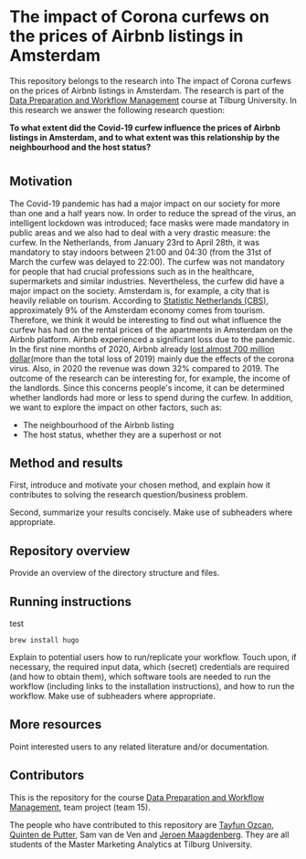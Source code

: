 # The impact of Corona curfews on the prices of Airbnb listings in Amsterdam

This repository belongs to the research into The impact of Corona curfews on the prices of Airbnb listings in Amsterdam. The research is part of the [Data Preparation and Workflow Management](https://dprep.hannesdatta.com) course at Tilburg University. In this research we answer the following research question:

**To what extent did the Covid-19 curfew influence the prices of Airbnb listings in Amsterdam, and to what extent was this relationship by the neighbourhood and the host status?**


# 

## Motivation

The Covid-19 pandemic has had a major impact on our society for more than one and a half years now. In order to reduce the spread of the virus, an intelligent lockdown was introduced; face masks were made mandatory in public areas and we also had to deal with a very drastic measure: the curfew. In the Netherlands, from January 23rd to April 28th, it was mandatory to stay indoors between 21:00 and 04:30 (from the 31st of March the curfew was delayed to 22:00). The curfew was not mandatory for people that had crucial professions such as in the healthcare, supermarkets and similar industries. Nevertheless, the curfew did have a major impact on the society. Amsterdam is, for example, a city that is heavily reliable on tourism. According to [Statistic Netherlands (CBS)](https://www.cbs.nl/nl-nl/longread/aanvullende-statistische-diensten/2021/toerismerekeningen-gemeente-amsterdam-2017-2019-?onepage=true), approximately 9% of the Amsterdam economy comes from tourism. Therefore, we think it would be interesting to find out what influence the curfew has had on the rental prices of the apartments in Amsterdam on the Airbnb platform. Airbnb experienced a significant loss due to the pandemic. In the first nine months of 2020, Airbnb already [lost almost 700 million dollar](https://fortune.com/2020/11/16/airbnb-ipo-initial-public-offering-coronavirus-impact/)(more than the total loss of 2019) mainly due the effects of the corona virus. Also, in 2020 the revenue was down 32% compared to 2019. The outcome of the research can be interesting for, for example, the income of the landlords. Since this concerns people's income, it can be determined whether landlords had more or less to spend during the curfew. In addition, we want to explore the impact on other factors, such as:
- The neighbourhood of the Airbnb listing
- The host status, whether they are a superhost or not

## Method and results

First, introduce and motivate your chosen method, and explain how it contributes to solving the research question/business problem.

Second, summarize your results concisely. Make use of subheaders where appropriate.

## Repository overview

Provide an overview of the directory structure and files.

## Running instructions

test
```
brew install hugo
```

Explain to potential users how to run/replicate your workflow. Touch upon, if necessary, the required input data, which (secret) credentials are required (and how to obtain them), which software tools are needed to run the workflow (including links to the installation instructions), and how to run the workflow. Make use of subheaders where appropriate.

## More resources

Point interested users to any related literature and/or documentation.

## Contributors 

This is the repository for the course [Data Preparation and Workflow Management](https://dprep.hannesdatta.com), team project (team 15).

The people who have contributed to this repository are [Tayfun Ozcan](https://github.com/tayfunozcan), [Quinten de Putter](https://github.com/QuintendePutter), Sam van de Ven and [Jeroen Maagdenberg](https://github.com/jeroenmaagdenberg). They are all students of the Master Marketing Analytics at Tilburg University.
